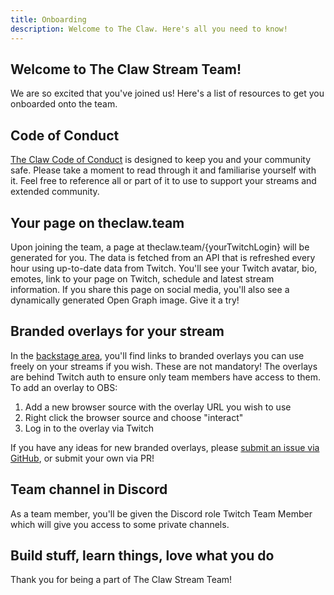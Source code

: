 ```yaml
---
title: Onboarding
description: Welcome to The Claw. Here's all you need to know!
---
```


## Welcome to The Claw Stream Team!

We are so excited that you've joined us! Here's a list of resources to get you onboarded onto the
team.

## Code of Conduct

[The Claw Code of Conduct](/code-of-conduct) is designed to keep you and your community safe. Please
take a moment to read through it and familiarise yourself with it. Feel free to reference all or
part of it to use to support your streams and extended community.

## Your page on theclaw.team

Upon joining the team, a page at theclaw.team/{yourTwitchLogin} will be generated for you. The data
is fetched from an API that is refreshed every hour using up-to-date data from Twitch. You'll see
your Twitch avatar, bio, emotes, link to your page on Twitch, schedule and latest stream
information. If you share this page on social media, you'll also see a dynamically generated Open
Graph image. Give it a try!

## Branded overlays for your stream

In the [backstage area](/backstage), you'll find links to branded overlays you can use freely on
your streams if you wish. These are not mandatory! The overlays are behind Twitch auth to ensure
only team members have access to them. To add an overlay to OBS:

1. Add a new browser source with the overlay URL you wish to use
1. Right click the browser source and choose "interact"
1. Log in to the overlay via Twitch

If you have any ideas for new branded overlays, please
[submit an issue via GitHub](https://github.com/whitep4nth3r/theclaw.team/issues), or submit your
own via PR!

## Team channel in Discord

As a team member, you'll be given the Discord role Twitch Team Member which will give you access to
some private channels.

## Build stuff, learn things, love what you do

Thank you for being a part of The Claw Stream Team!

